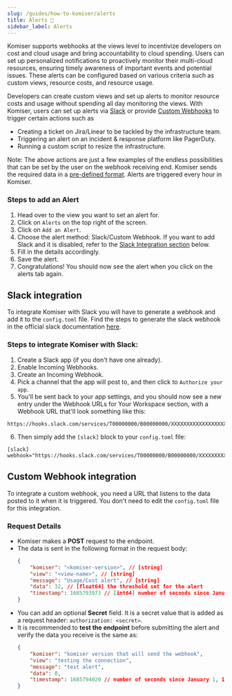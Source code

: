 ```yaml
---
slug: /guides/how-to-komiser/alerts
title: Alerts 🔔
sidebar_label: Alerts
---
```


Komiser supports webhooks at the views level to incentivize developers on cost and cloud usage and bring accountability to cloud spending. Users can set up personalized notifications to proactively monitor their multi-cloud resources, ensuring timely awareness of important events and potential issues. These alerts can be configured based on various criteria such as custom views, resource costs, and resource usage.

Developers can create custom views and set up alerts to monitor resource costs and usage without spending all day monitoring the views. With Komiser, users can set up alerts via [Slack](#slack-integration) or provide [Custom Webhooks](#custom-webhook-integration) to trigger certain actions such as 
- Creating a ticket on Jira/Linear to be tackled by the infrastructure team.
- Triggering an alert on an incident & response platform like PagerDuty.
- Running a custom script to resize the infrastructure.

Note: The above actions are just a few examples of the endless possibilities that can be set by the user on the webhook receiving end. Komiser sends the required data in a [pre-defined format](#request-details). Alerts are triggered every hour in Komiser.

### Steps to add an Alert
1. Head over to the view you want to set an alert for.
2. Click on `Alerts` on the top right of the screen.
3. Click on `Add an Alert`.
4. Choose the alert method: Slack/Custom Webhook. If you want to add Slack and it is disabled, refer to the [Slack Integration section](#slack-integration) below.
5. Fill in the details accordingly.
6. Save the alert.
7. Congratulations! You should now see the alert when you click on the alerts tab again.

## Slack integration
To integrate Komiser with Slack you will have to generate a webhook and add it to the `config.toml` file.
Find the steps to generate the slack webhook in the official slack documentation [here](https://api.slack.com/messaging/webhooks).

### Steps to integrate Komiser with Slack: 
1. Create a Slack app (if you don't have one already).
2. Enable Incoming Webhooks.
3. Create an Incoming Webhook.
4. Pick a channel that the app will post to, and then click to `Authorize your app`.
5. You'll be sent back to your app settings, and you should now see a new entry under the Webhook URLs for Your Workspace section, with a Webhook URL that'll look something like this:
```
https://hooks.slack.com/services/T00000000/B00000000/XXXXXXXXXXXXXXXXXXXXXXXX
```
6. Then simply add the `[slack]` block to your `config.toml` file:
```
[slack]
webhook="https://hooks.slack.com/services/T00000000/B00000000/XXXXXXXXXXXXXXXXXXXXXXXX"
```

## Custom Webhook integration
To integrate a custom webhook, you need a URL that listens to the data posted to it when it is triggered. You don't need to edit the `config.toml` file for this integration.

### Request Details
- Komiser makes a **POST** request to the endpoint.
- The data is sent in the following format in the request body:
    ```json
    {
        "komiser": "<komiser-version>", // [string]
        "view": "<view-name>", // [string]
        "message": "Usage/Cost alert", // [string]
        "data": 32, // [float64] the threshold set for the alert
        "timestamp": 1685793973 // [int64] number of seconds since January 1, 1970 UTC
    }
    ```
- You can add an optional **Secret** field. It is a secret value that is added as a request header: `authorization: <secret>`.
- It is recommended to **test the endpoint** before submitting the alert and verify the data you receive is the same as:
    ```json
    {
        "komiser": "komiser version that will send the webhook",
        "view": "testing the connection",
        "message": "test alert",
        "data": 0,
        "timestamp": 1685794020 // number of seconds since January 1, 1970 UTC when you test the endpoint hence will be different for you
    }
    ```
